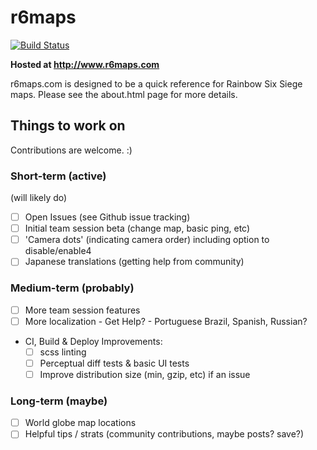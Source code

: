 # r6maps
[![Build Status](https://travis-ci.org/capajon/r6maps.svg?branch=master)](https://travis-ci.org/capajon/r6maps)

**Hosted at http://www.r6maps.com**

r6maps.com is designed to be a quick reference for Rainbow Six Siege maps.  Please see the about.html page for more details.

## Things to work on
Contributions are welcome. :)

### Short-term (active)
(will likely do)
- [ ] Open Issues (see Github issue tracking)
- [ ] Initial team session beta (change map, basic ping, etc)
- [ ] 'Camera dots' (indicating camera order) including option to disable/enable4
- [ ] Japanese translations (getting help from community)

### Medium-term (probably)
- [ ] More team session features
- [ ] More localization - Get Help? - Portuguese Brazil, Spanish, Russian?
- CI, Build & Deploy Improvements:
   - [ ] scss linting
   - [ ] Perceptual diff tests & basic UI tests
   - [ ] Improve distribution size (min, gzip, etc) if an issue

### Long-term (maybe)
- [ ] World globe map locations
- [ ] Helpful tips / strats (community contributions, maybe posts? save?)
